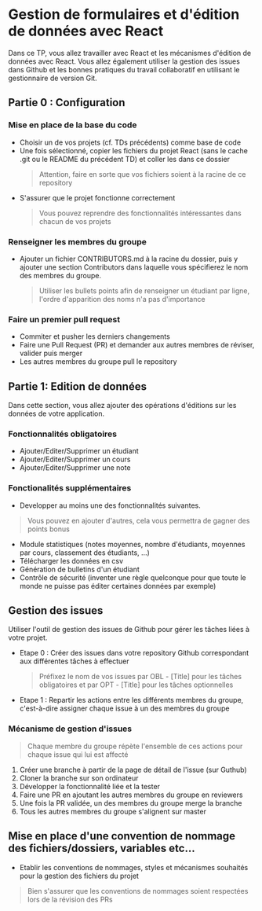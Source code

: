 # Gestion de formulaires et d'édition de données avec React
Dans ce TP, vous allez travailler avec React et les mécanismes d'édition de données avec React. 
Vous allez également utiliser la gestion des issues dans Github et les bonnes pratiques du travail collaboratif en utilisant le gestionnaire de version Git.

## Partie 0 : Configuration

### Mise en place de la base du code
- Choisir un de vos projets (cf. TDs précédents) comme base de code
- Une fois sélectionné, copier les fichiers du projet React (sans le cache .git ou le README du précédent TD) et coller les dans ce dossier
  > Attention, faire en sorte que vos fichiers soient à la racine de ce repository
- S'assurer que le projet fonctionne correctement
  > Vous pouvez reprendre des fonctionnalités intéressantes dans chacun de vos projets

### Renseigner les membres du groupe
- Ajouter un fichier CONTRIBUTORS.md à la racine du dossier, puis y ajouter une section Contributors dans laquelle vous spécifierez le nom des membres du groupe.
  > Utiliser les bullets points afin de renseigner un étudiant par ligne, l'ordre d'apparition des noms n'a pas d'importance

### Faire un premier pull request
- Commiter et pusher les derniers changements
- Faire une Pull Request (PR) et demander aux autres membres de réviser, valider puis merger
- Les autres membres du groupe pull le repository

## Partie 1: Edition de données 
Dans cette section, vous allez ajouter des opérations d'éditions sur les données de votre application.

### Fonctionnalités obligatoires
- Ajouter/Editer/Supprimer un étudiant
- Ajouter/Editer/Supprimer un cours
- Ajouter/Editer/Supprimer une note

### Fonctionalités supplémentaires
- Developper au moins une des fonctionnalités suivantes.
> Vous pouvez en ajouter d'autres, cela vous permettra de gagner des points bonus
- Module statistiques (notes moyennes, nombre d'étudiants, moyennes par cours, classement des étudiants, ...)
- Télécharger les données en csv
- Génération de bulletins d'un étudiant
- Contrôle de sécurité (inventer une règle quelconque pour que toute le monde ne puisse pas éditer certaines données par exemple)

## Gestion des issues
Utiliser l'outil de gestion des issues de Github pour gérer les tâches liées à votre projet. 

- Etape 0 : Créer des issues dans votre repository Github correspondant aux différentes tâches à effectuer
  > Préfixez le nom de vos issues par OBL - [Title] pour les tâches obligatoires et par OPT - [Title] pour les tâches optionnelles
- Etape 1 : Repartir les actions entre les différents membres du groupe, c'est-à-dire assigner chaque issue à un des membres du groupe

### Mécanisme de gestion d'issues
> Chaque membre du groupe répète l'ensemble de ces actions pour chaque issue qui lui est affecté
1. Créer une branche à partir de la page de détail de l'issue (sur Guthub)
2. Cloner la branche sur son ordinateur
3. Développer la fonctionnalité liée et la tester
4. Faire une PR en ajoutant les autres membres du groupe en reviewers
5. Une fois la PR validée, un des membres du groupe merge la branche
6. Tous les autres membres du groupe s'alignent sur master

## Mise en place d'une convention de nommage des fichiers/dossiers, variables etc...
- Etablir les conventions de nommages, styles et mécanismes souhaités pour la gestion des fichiers du projet
> Bien s'assurer que les conventions de nommages soient respectées lors de la révision des PRs


 
